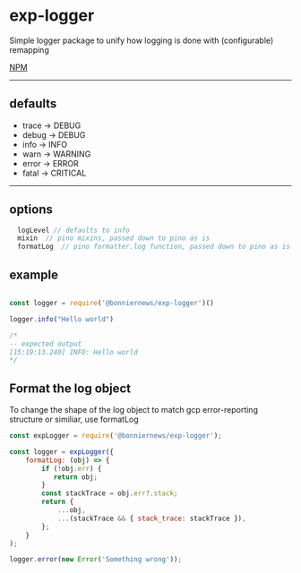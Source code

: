 # exp-logger

Simple logger package to unify how logging is done with (configurable) remapping 

[NPM](https://www.npmjs.com/package/@bonniernews/exp-logger)
___
## defaults
* trace -> DEBUG  
* debug -> DEBUG  
* info -> INFO  
* warn -> WARNING  
* error -> ERROR  
* fatal -> CRITICAL
___
## options
```js
  logLevel // defaults to info
  mixin  // pino mixins, passed down to pino as is
  formatLog  // pino formatter.log function, passed down to pino as is
```
## example
```js

const logger = require('@bonniernews/exp-logger')()

logger.info("Hello world")

/* 
-- expected output
[15:19:13.240] INFO: Hello world
*/
```

## Format the log object 
To change the shape of the log object to match gcp error-reporting structure or similiar, use formatLog

```js
const expLogger = require('@bonniernews/exp-logger');

const logger = expLogger({
    formatLog: (obj) => {
        if (!obj.err) {
           return obj;
        }
        const stackTrace = obj.err?.stack;
        return {
            ...obj,
            ...(stackTrace && { stack_trace: stackTrace }),
        };
    }
);

logger.error(new Error('Something wrong'));

```
